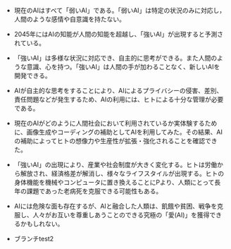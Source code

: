 - 現在のAIはすべて「弱いAI」である。「弱いAI」は特定の状況のみに対応し，人間のような感情や自意識を持たない。

- 2045年にはAIの知能が人間の知能を超越し、「強いAI」が出現すると予測されている。

- 「強いAI」は多様な状況に対応でき、自主的に思考ができる。また人間のような意識、心を持つ。「強いAI」は人間の手が加わることなく、新しいAIを開発できる。

- AIが自主的な思考をすることにより、AIによるプライバシーの侵害、差別、責任問題などが発生するため、AIの利用には、ヒトによる十分な管理が必要である。

- 現在のAIがどのように人間社会において利用されているか実体験するために、画像生成やコーディングの補助としてAIを利用してみた。その結果、AIの補助によってヒトの想像力や生産性が拡張・強化されることを確認できた。
- 「強いAI」の出現により、産業や社会制度が大きく変化する。ヒトは労働から解放され、経済格差が解消し、様々なライフスタイルが出現する。ヒトの身体機能を機械やコンピュータに置き換えることにPより、人類にとって長年の課題であった老病死を克服できる可能性もある。

- AIには危険な面も存在するが、AIと融合した人類は、飢餓や貧困、戦争を克服し、人々がお互いを尊重しあうことのできる究極の「愛(AI)」を獲得できるかもしれない。

- ブランチtest2